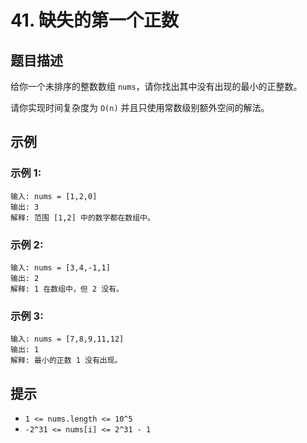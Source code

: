 # 41. 缺失的第一个正数

## 题目描述

给你一个未排序的整数数组 `nums`，请你找出其中没有出现的最小的正整数。

请你实现时间复杂度为 `O(n)` 并且只使用常数级别额外空间的解法。

## 示例

### 示例 1:

```
输入: nums = [1,2,0]
输出: 3
解释: 范围 [1,2] 中的数字都在数组中。
```

### 示例 2:

```
输入: nums = [3,4,-1,1]
输出: 2
解释: 1 在数组中，但 2 没有。
```

### 示例 3:

```
输入: nums = [7,8,9,11,12]
输出: 1
解释: 最小的正数 1 没有出现。
```

## 提示

- `1 <= nums.length <= 10^5`
- `-2^31 <= nums[i] <= 2^31 - 1`
